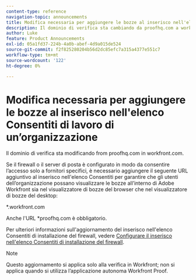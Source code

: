 ```yaml
---
content-type: reference
navigation-topic: announcements
title: Modifica necessaria per aggiungere le bozze al inserisco nell'elenco Consentiti di lavoro di un’organizzazione
description: Il dominio di verifica sta cambiando da proofhq.com a workfront.com.
author: Luke
feature: Product Announcements
exl-id: 05a1fd37-224b-4a0b-abef-4d9a015de524
source-git-commit: f2f825280204b56d2dc85efc7a315a4377e551c7
workflow-type: tm+mt
source-wordcount: '122'
ht-degree: 0%

---
```


# Modifica necessaria per aggiungere le bozze al inserisco nell&#39;elenco Consentiti di lavoro di un’organizzazione

Il dominio di verifica sta modificando from proofhq.com in workfront.com.

Se il firewall o il server di posta è configurato in modo da consentire l’accesso solo a fornitori specifici, è necessario aggiungere il seguente URL aggiuntivo al inserisco nell&#39;elenco Consentiti per garantire che gli utenti dell’organizzazione possano visualizzare le bozze all’interno di Adobe Workfront sia nel visualizzatore di bozze del browser che nel visualizzatore di bozze del desktop:

&#42;.workfront.com

Anche l&#39;URL &#42;proofhq.com è obbligatorio.

Per ulteriori informazioni sull&#39;aggiornamento del inserisco nell&#39;elenco Consentiti di installazione del firewall, vedere [Configurare il inserisco nell&#39;elenco Consentiti di installazione del firewall](../../administration-and-setup/get-started-wf-administration/configure-your-firewall.md).

>[!NOTE]
>
>Questo aggiornamento si applica solo alla verifica in Workfront; non si applica quando si utilizza l’applicazione autonoma Workfront Proof.
